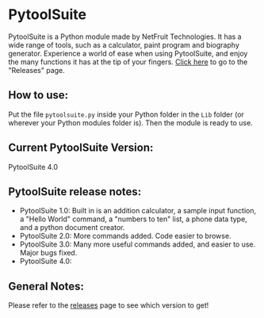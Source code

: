 # PytoolSuite

PytoolSuite is a Python module made by NetFruit Technologies. It has a wide range of tools, such as a calculator, paint program and biography generator. Experience a world of ease when using PytoolSuite, and enjoy the many functions it has at the tip of your fingers.
[Click here](https://github.com/SmashedFrenzy16/pytoolsuite/releases) to go to the "Releases" page.

## How to use:

Put the file `pytoolsuite.py` inside your Python folder in the `Lib` folder (or wherever your Python modules folder is). Then the module is ready to use.

## Current PytoolSuite Version:

PytoolSuite 4.0

## PytoolSuite release notes:

- PytoolSuite 1.0: Built in is an addition calculator, a sample input function, a "Hello World" command, a "numbers to ten" list, a phone data type, and a python document creator.
- PytoolSuite 2.0: More commands added. Code easier to browse.
- PytoolSuite 3.0: Many more useful commands added, and easier to use. Major bugs fixed.
- PytoolSuite 4.0: 

## General Notes:

Please refer to the [releases](https://github.com/SmashedFrenzy16/pytoolsuite/releases) page to see which version to get!
